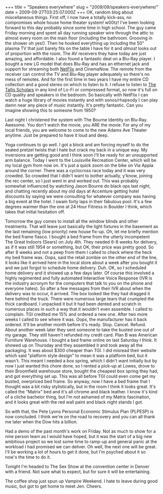+++
title = "Speakers everywhere"
slug = "2009/09/speakers-everywhere/"
date = 2009-09-27T03:25:07.000Z
+++
OK, random blog about miscellaneous things. First off, I now have a totally kick-ass, no compromises whole house home theater system! w00tz! I've been looking forward to this day probably since some time in high school. The guy came Friday morning and spent all day running speaker wire through the attic to almost every room on the main floor (including the bathroom. Grooving in the shower oh yes!). Then he hooked everything up including the 50" plasma TV that just barely fits on the table I have for it and _almost_ looks out of proportion with the room. The AV receivers they have today are just amazing, and affordable. I also found a fantastic deal on a Blu-Ray player. I bought a new LG model that does Blu-Ray and has an ethernet jack and support for streaming both [NetFlix](http://www.netflix.com/) and CinemaNow. The remote from the receiver can control the TV and Blu-Ray player adequately so there's no mess of remotes. And for the first time in two years I have my entire CD collection and a good stereo on which to listen to it. I refuse to listen to [The Tallis Scholars](http://www.thetallisscholars.co.uk/) in any kind of Lo-Fi or compressed format, so now it's full on CD quality and speakers in the bedroom. So basically with NetFlix I can watch a huge library of movies instantly and with sonos/rhapsody I can play damn near any piece of music instantly. It's pretty fantastic. Can you imagine showing this to someone from 1950?

Last night I christened the system with The Bourne Identity on Blu-Ray. Awesome. You don't watch the movie, you ARE the movie. For any of my local friends, you are welcome to come to the new Adams Ave Theater anytime. Just be prepared to have it loud and deep.

Yoga continues to go well. I got a block and am forcing myself to do the seated pretzel twists that I hate but crack my back in a unique way. My inversions are getting good and I think soon I'll be ready for an unsupported arm balance. Today I went to the Louisville Recreation Center, which will be my local gym from now on. It's just a quick zoom on the bike on Via Appia around the corner. There was a cyclocross race today and it was very crowded. So crowded that I didn't want to bother actually, y'know, joining the rec center, so I just went in and worked out. This was probably somewhat influenced by watching Jason Bourne do black ops last night, and chatting recently about my old days at Accenture getting hotel discounts by saying we were consulting for whatever company was having a big event at the hotel. I swam forty laps in their fabulous pool. It's a few degrees warmer than the one at 24 Hour Fitness in Boulder I think, which takes that initial hesitation off.

Tomorrow the guy comes to install all the window blinds and other treatments. That will leave just basically the light fixtures in the basement as the last remaining (low priority) new house fix-up. Oh, let me briefly mention the bed frame fiasco. I bought a bed frame from the utterly incompetent The Great Indoors (Sears) on July 4th. They needed 6-8 weeks for delivery, as if it was still 1954 or something, but OK, their price was pretty good. So after 8 weeks and not a peep from them I called to check where the heck my bed frame was. Oops, said the retail zombie on the other end of the line, it looks like it arrived here in the local store about a week after you bought it and we just forgot to schedule home delivery. Duh. OK, so I scheduled home delivery and it showed up a few days later. Of course this involved a highly regimented and fully automated Interactive Voice Response (IVR is the industry acronym for the computers that talk to you on the phone and everyone hates). So after a few messages from their IVR about when the delivery was to occur, it arrived. The box looked like they had dragged it here behind the truck. There were numerous large tears that crumpled the thick cardboard. I unpacked it but it had been dented and scratch in numerous places in such a way that it wouldn't even assemble. I called to complain. TGI credited me 15% and ordered a new one. After two more weeks I called to see where it was. Oops, the manufacturer has it back ordered. It'll be another month before it's ready. Stop. Cancel. Refund. About another week later they sent someone to take the busted one out of my garage. They still haven't refunded my credit card. Plan B was American Furniture Warehouse. I bought a bed frame online on last Saturday I think. It showed up on Thursday and they assembled it and took away all the packaging. It was about $300 cheaper than TGI. I did misread their website which said "platform style design" to mean it was a platform bed, but it wasn't. This meant I needed a box spring, which I didn't want initially but by now I just wanted this chore done, so I rented a pick-up at Lowes, drove to their Broomfield warehouse store, bought the cheapest box spring they had, and got everything set up. This was all before TGI could even come get my busted, overpriced bed frame. So anyway, now I have a bed frame that I thought was a bit risky stylistically, but in the room I think it looks great. It's called the "Matrix" bed and it's all chrome and black leather. I know it's kind of a cliche bachelor thing, but I'm not ashamed of my Matrix fascination, and it looks great with the red wall paint and black night stands I got.

So with that, the Pete Lyons Personal Economic Stimulus Plan (PLPESP) is now concluded. I think we're on the road to recovery and you can all thank me later when the Dow hits a billion.

Had a demo of the past month's work on Friday. Not as much to show for a nine person team as I would have hoped, but it was the start of a big new ambitious project so we lost some time to ramp-up and general panic at the workload I had promised we can deliver. Oh well, the next one will be great. I'll be working a lot of hours to get it done, but I'm psyched about it so now's the time to do it.

Tonight I'm headed to The Sex Show at the convention center in Denver with a friend. Not sure what to expect, but for sure it will be entertaining.

The coffee shop just spun up Vampire Weekend. I hate to leave during good music, but got to get home to meet Jen. Cheers.